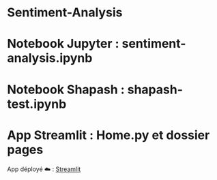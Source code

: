 # Sentiment-Analysis
# Notebook Jupyter : sentiment-analysis.ipynb
# Notebook Shapash : shapash-test.ipynb
# App Streamlit : Home.py et dossier pages
App déployé ☁️ : [Streamlit](https://airline.streamlit.app/)

